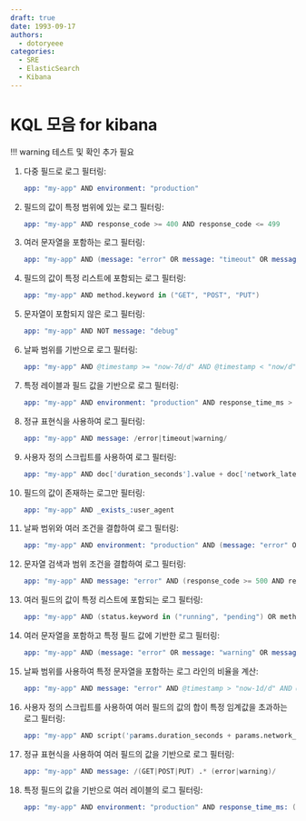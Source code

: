```yaml
---
draft: true
date: 1993-09-17
authors:
  - dotoryeee
categories:
  - SRE
  - ElasticSearch
  - Kibana
---
```

# KQL 모음 for kibana

!!! warning
    테스트 및 확인 추가 필요

1. 다중 필드로 로그 필터링:
    ```s
    app: "my-app" AND environment: "production"
    ```
2. 필드의 값이 특정 범위에 있는 로그 필터링:
    ```s
    app: "my-app" AND response_code >= 400 AND response_code <= 499
    ```
3. 여러 문자열을 포함하는 로그 필터링:
    ```s
    app: "my-app" AND (message: "error" OR message: "timeout" OR message: "warning")
    ```
<!-- more -->
4. 필드의 값이 특정 리스트에 포함되는 로그 필터링:
    ```s
    app: "my-app" AND method.keyword in ("GET", "POST", "PUT")
    ```
5. 문자열이 포함되지 않은 로그 필터링:
    ```s
    app: "my-app" AND NOT message: "debug"
    ```
6. 날짜 범위를 기반으로 로그 필터링:
    ```s
    app: "my-app" AND @timestamp >= "now-7d/d" AND @timestamp < "now/d"
    ```
7. 특정 레이블과 필드 값을 기반으로 로그 필터링:
    ```s
    app: "my-app" AND environment: "production" AND response_time_ms > 1000
    ```
8. 정규 표현식을 사용하여 로그 필터링:
    ```s
    app: "my-app" AND message: /error|timeout|warning/
    ```
9. 사용자 정의 스크립트를 사용하여 로그 필터링:
    ```s
    app: "my-app" AND doc['duration_seconds'].value + doc['network_latency_seconds'].value > 5
    ```
10. 필드의 값이 존재하는 로그만 필터링:
    ```s
    app: "my-app" AND _exists_:user_agent
    ```
11. 날짜 범위와 여러 조건을 결합하여 로그 필터링:
    ```s
    app: "my-app" AND environment: "production" AND (message: "error" OR message: "warning") AND @timestamp > "now-1h"
    ```
12. 문자열 검색과 범위 조건을 결합하여 로그 필터링:
    ```s
    app: "my-app" AND message: "error" AND (response_code >= 500 AND response_code <= 599) AND response_time_ms > 2000
    ```
13. 여러 필드의 값이 특정 리스트에 포함되는 로그 필터링:
    ```s
    app: "my-app" AND (status.keyword in ("running", "pending") OR method.keyword in ("GET", "POST", "PUT"))
    ```
14. 여러 문자열을 포함하고 특정 필드 값에 기반한 로그 필터링:
    ```s
    app: "my-app" AND (message: "error" OR message: "warning" OR message: "timeout") AND response_time_ms > 500
    ```
15. 날짜 범위를 사용하여 특정 문자열을 포함하는 로그 라인의 비율을 계산:
    ```s
    app: "my-app" AND message: "error" AND @timestamp > "now-1d/d" AND @timestamp < "now/d"
    ```
16. 사용자 정의 스크립트를 사용하여 여러 필드의 값의 합이 특정 임계값을 초과하는 로그 필터링:
    ```s
    app: "my-app" AND script('params.duration_seconds + params.network_latency_seconds > 5', params: ['duration_seconds': doc['duration_seconds'].value, 'network_latency_seconds': doc['network_latency_seconds'].value])
    ```
17. 정규 표현식을 사용하여 여러 필드의 값을 기반으로 로그 필터링:
    ```s
    app: "my-app" AND message: /(GET|POST|PUT) .* (error|warning)/
    ```
18. 특정 필드의 값을 기반으로 여러 레이블의 로그 필터링:
    ```s
    app: "my-app" AND environment: "production" AND response_time_ms: (>=1000 AND <=2000)
    ```
